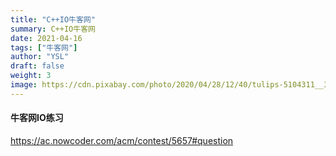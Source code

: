 ```yaml
---
title: "C++IO牛客网"
summary: C++IO牛客网
date: 2021-04-16
tags: ["牛客网"]
author: "YSL"
draft: false
weight: 3
image: https://cdn.pixabay.com/photo/2020/04/28/12/40/tulips-5104311__340.jpg
---
```

#### 牛客网IO练习
<https://ac.nowcoder.com/acm/contest/5657#question>